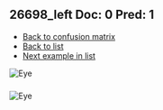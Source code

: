 ## 26698_left Doc: 0 Pred: 1
- [Back to confusion matrix](https://github.com/juliandewit/kaggle_retinopathy/blob/master/matrix.md)
- [Back to list](https://github.com/juliandewit/kaggle_retinopathy/blob/master/lists/01/list.md)
- [Next example in list](https://github.com/juliandewit/kaggle_retinopathy/blob/master/lists/01/26/26828_right.md)

![Eye](https://retinopaty.blob.core.windows.net/size1024/26698_left_0.jpeg)

### 

![Eye]()
